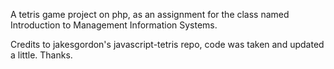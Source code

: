 A tetris game project on php, as an assignment for the class named Introduction to Management Information Systems.

Credits to jakesgordon's javascript-tetris repo, code was taken and updated a little. Thanks.
